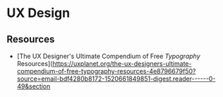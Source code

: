 # UX Design

## Resources

* [The UX Designer's Ultimate Compendium of Free *Typography* 
Resources](https://uxplanet.org/the-ux-designers-ultimate-compendium-of-free-typography-resources-4e8796679f50?source=email-bdf4280b8172-1520661849851-digest.reader------0-49&section
